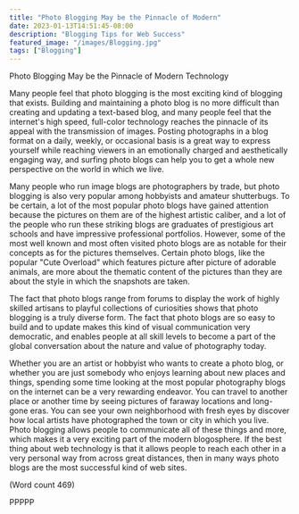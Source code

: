 ```yaml
---
title: "Photo Blogging May be the Pinnacle of Modern"
date: 2023-01-13T14:51:45-08:00
description: "Blogging Tips for Web Success"
featured_image: "/images/Blogging.jpg"
tags: ["Blogging"]
---
```


Photo Blogging May be the Pinnacle of Modern
Technology

Many people feel that photo blogging is the most
exciting kind of blogging that exists. Building and
maintaining a photo blog is no more difficult than
creating and updating a text-based blog, and many
people feel that the internet's high speed, full-color
technology reaches the pinnacle of its appeal with the
transmission of images. Posting photographs in a blog
format on a daily, weekly, or occasional basis is a great
way to express yourself while reaching viewers in an
emotionally charged and aesthetically engaging way,
and surfing photo blogs can help you to get a whole
new perspective on the world in which we live. 

Many people who run image blogs are photographers by
trade, but photo blogging is also very popular among
hobbyists and amateur shutterbugs. To be certain, a lot
of the most popular photo blogs have gained attention
because the pictures on them are of the highest artistic
caliber, and a lot of the people who run these striking
blogs are graduates of prestigious art schools and have
impressive professional portfolios. However, some of
the most well known and most often visited photo blogs
are as notable for their concepts as for the pictures
themselves. Certain photo blogs, like the popular "Cute
Overload" which features picture after picture of
adorable animals, are more about the thematic content
of the pictures than they are about the style in which the
snapshots are taken. 

The fact that photo blogs range from forums to display
the work of highly skilled artisans to playful collections
of curiosities shows that photo blogging is a truly
diverse form. The fact that photo blogs are so easy to
build and to update makes this kind of visual
communication very democratic, and enables people at
all skill levels to become a part of the global
conversation about the nature and value of photography
today. 

Whether you are an artist or hobbyist who wants to
create a photo blog, or whether you are just somebody
who enjoys learning about new places and things,
spending some time looking at the most popular
photography blogs on the internet can be a very
rewarding endeavor. You can travel to another place or
another time by seeing pictures of faraway locations and
long-gone eras. You can see your own neighborhood
with fresh eyes by discover how local artists have
photographed the town or city in which you live. Photo
blogging allows people to communicate all of these
things and more, which makes it a very exciting part of
the modern blogosphere. If the best thing about web
technology is that it allows people to reach each other in
a very personal way from across great distances, then in
many ways photo blogs are the most successful kind of
web sites. 

(Word count 469)

PPPPP
